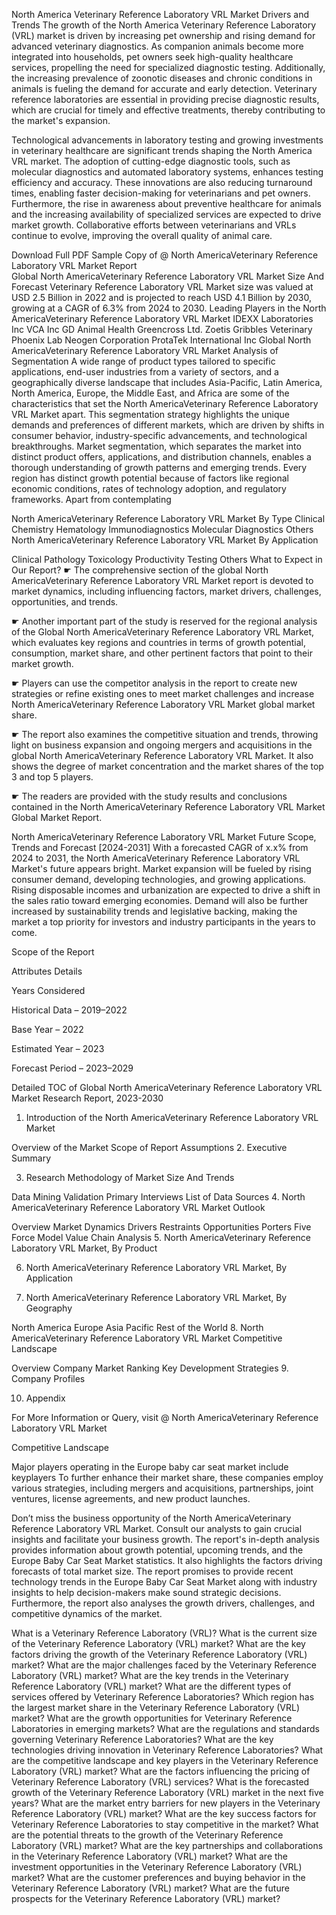 North America Veterinary Reference Laboratory VRL Market Drivers and Trends
The growth of the North America Veterinary Reference Laboratory (VRL) market is driven by increasing pet ownership and rising demand for advanced veterinary diagnostics. As companion animals become more integrated into households, pet owners seek high-quality healthcare services, propelling the need for specialized diagnostic testing. Additionally, the increasing prevalence of zoonotic diseases and chronic conditions in animals is fueling the demand for accurate and early detection. Veterinary reference laboratories are essential in providing precise diagnostic results, which are crucial for timely and effective treatments, thereby contributing to the market's expansion.

Technological advancements in laboratory testing and growing investments in veterinary healthcare are significant trends shaping the North America VRL market. The adoption of cutting-edge diagnostic tools, such as molecular diagnostics and automated laboratory systems, enhances testing efficiency and accuracy. These innovations are also reducing turnaround times, enabling faster decision-making for veterinarians and pet owners. Furthermore, the rise in awareness about preventive healthcare for animals and the increasing availability of specialized services are expected to drive market growth. Collaborative efforts between veterinarians and VRLs continue to evolve, improving the overall quality of animal care.

Download Full PDF Sample Copy of @ North AmericaVeterinary Reference Laboratory VRL Market Report  
Global North AmericaVeterinary Reference Laboratory VRL Market Size And Forecast
Veterinary Reference Laboratory VRL Market size was valued at USD 2.5 Billion in 2022 and is projected to reach USD 4.1 Billion by 2030, growing at a CAGR of 6.3% from 2024 to 2030.
Leading Players in the North AmericaVeterinary Reference Laboratory VRL Market
IDEXX Laboratories
Inc
VCA
Inc
GD Animal Health
Greencross Ltd.
Zoetis
Gribbles Veterinary
Phoenix Lab
Neogen Corporation
ProtaTek International
Inc
Global North AmericaVeterinary Reference Laboratory VRL Market Analysis of Segmentation
A wide range of product types tailored to specific applications, end-user industries from a variety of sectors, and a geographically diverse landscape that includes Asia-Pacific, Latin America, North America, Europe, the Middle East, and Africa are some of the characteristics that set the North AmericaVeterinary Reference Laboratory VRL Market apart. This segmentation strategy highlights the unique demands and preferences of different markets, which are driven by shifts in consumer behavior, industry-specific advancements, and technological breakthroughs. Market segmentation, which separates the market into distinct product offers, applications, and distribution channels, enables a thorough understanding of growth patterns and emerging trends. Every region has distinct growth potential because of factors like regional economic conditions, rates of technology adoption, and regulatory frameworks. Apart from contemplating

North AmericaVeterinary Reference Laboratory VRL Market By Type
Clinical Chemistry
Hematology
Immunodiagnostics
Molecular Diagnostics
Others
North AmericaVeterinary Reference Laboratory VRL Market By Application

Clinical Pathology
Toxicology
Productivity Testing
Others
What to Expect in Our Report?
☛ The comprehensive section of the global North AmericaVeterinary Reference Laboratory VRL Market report is devoted to market dynamics, including influencing factors, market drivers, challenges, opportunities, and trends.

☛ Another important part of the study is reserved for the regional analysis of the Global North AmericaVeterinary Reference Laboratory VRL Market, which evaluates key regions and countries in terms of growth potential, consumption, market share, and other pertinent factors that point to their market growth.

☛ Players can use the competitor analysis in the report to create new strategies or refine existing ones to meet market challenges and increase North AmericaVeterinary Reference Laboratory VRL Market global market share.

☛ The report also examines the competitive situation and trends, throwing light on business expansion and ongoing mergers and acquisitions in the global North AmericaVeterinary Reference Laboratory VRL Market. It also shows the degree of market concentration and the market shares of the top 3 and top 5 players.

☛ The readers are provided with the study results and conclusions contained in the North AmericaVeterinary Reference Laboratory VRL Market Global Market Report.

North AmericaVeterinary Reference Laboratory VRL Market Future Scope, Trends and Forecast [2024-2031]
With a forecasted CAGR of x.x% from 2024 to 2031, the North AmericaVeterinary Reference Laboratory VRL Market's future appears bright. Market expansion will be fueled by rising consumer demand, developing technologies, and growing applications. Rising disposable incomes and urbanization are expected to drive a shift in the sales ratio toward emerging economies. Demand will also be further increased by sustainability trends and legislative backing, making the market a top priority for investors and industry participants in the years to come.

Scope of the Report

Attributes Details

Years Considered

Historical Data – 2019–2022

Base Year – 2022

Estimated Year – 2023

Forecast Period – 2023–2029

Detailed TOC of Global North AmericaVeterinary Reference Laboratory VRL Market Research Report, 2023-2030
1. Introduction of the North AmericaVeterinary Reference Laboratory VRL Market

Overview of the Market
Scope of Report
Assumptions
2. Executive Summary

3. Research Methodology of Market Size And Trends

Data Mining
Validation
Primary Interviews
List of Data Sources
4. North AmericaVeterinary Reference Laboratory VRL Market Outlook

Overview
Market Dynamics
Drivers
Restraints
Opportunities
Porters Five Force Model
Value Chain Analysis
5. North AmericaVeterinary Reference Laboratory VRL Market, By Product

6. North AmericaVeterinary Reference Laboratory VRL Market, By Application

7. North AmericaVeterinary Reference Laboratory VRL Market, By Geography

North America
Europe
Asia Pacific
Rest of the World
8. North AmericaVeterinary Reference Laboratory VRL Market Competitive Landscape

Overview
Company Market Ranking
Key Development Strategies
9. Company Profiles

10. Appendix

For More Information or Query, visit @ North AmericaVeterinary Reference Laboratory VRL Market

Competitive Landscape

Major players operating in the Europe baby car seat market include keyplayers To further enhance their market share, these companies employ various strategies, including mergers and acquisitions, partnerships, joint ventures, license agreements, and new product launches.

Don’t miss the business opportunity of the North AmericaVeterinary Reference Laboratory VRL Market. Consult our analysts to gain crucial insights and facilitate your business growth.
The report's in-depth analysis provides information about growth potential, upcoming trends, and the Europe Baby Car Seat Market statistics. It also highlights the factors driving forecasts of total market size. The report promises to provide recent technology trends in the Europe Baby Car Seat Market along with industry insights to help decision-makers make sound strategic decisions. Furthermore, the report also analyses the growth drivers, challenges, and competitive dynamics of the market.

What is a Veterinary Reference Laboratory (VRL)?
What is the current size of the Veterinary Reference Laboratory (VRL) market?
What are the key factors driving the growth of the Veterinary Reference Laboratory (VRL) market?
What are the major challenges faced by the Veterinary Reference Laboratory (VRL) market?
What are the key trends in the Veterinary Reference Laboratory (VRL) market?
What are the different types of services offered by Veterinary Reference Laboratories?
Which region has the largest market share in the Veterinary Reference Laboratory (VRL) market?
What are the growth opportunities for Veterinary Reference Laboratories in emerging markets?
What are the regulations and standards governing Veterinary Reference Laboratories?
What are the key technologies driving innovation in Veterinary Reference Laboratories?
What are the competitive landscape and key players in the Veterinary Reference Laboratory (VRL) market?
What are the factors influencing the pricing of Veterinary Reference Laboratory (VRL) services?
What is the forecasted growth of the Veterinary Reference Laboratory (VRL) market in the next five years?
What are the market entry barriers for new players in the Veterinary Reference Laboratory (VRL) market?
What are the key success factors for Veterinary Reference Laboratories to stay competitive in the market?
What are the potential threats to the growth of the Veterinary Reference Laboratory (VRL) market?
What are the key partnerships and collaborations in the Veterinary Reference Laboratory (VRL) market?
What are the investment opportunities in the Veterinary Reference Laboratory (VRL) market?
What are the customer preferences and buying behavior in the Veterinary Reference Laboratory (VRL) market?
What are the future prospects for the Veterinary Reference Laboratory (VRL) market?
